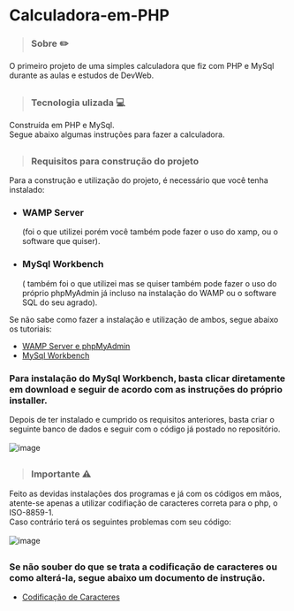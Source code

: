 # Calculadora-em-PHP

> ### Sobre ✏️

O primeiro projeto de uma simples calculadora que fiz com PHP e MySql durante as aulas e estudos de DevWeb.

##

> ### Tecnologia ulizada 💻

Construída em PHP e MySql. <br>
Segue abaixo algumas instruções para fazer a calculadora.

##

> ### Requisitos para construção do projeto

   Para a construção e utilização do projeto, é necessário que você tenha instalado: <br>
-  <h3>WAMP Server</h3>(foi o que utilizei porém você também pode fazer o uso do xamp, ou o software que quiser).
-  <h3>MySql Workbench</h3>( também foi o que utilizei mas se quiser também pode fazer o uso do próprio phpMyAdmin já incluso na instalação do WAMP ou o  software SQL do seu agrado). <br>
Se não sabe como fazer a instalação e utilização de ambos, segue abaixo os tutoriais:
- [WAMP Server e phpMyAdmin](https://www.youtube.com/watch?v=QXVyCunZN2s)
- [MySql Workbench](https://dev.mysql.com/downloads/workbench/) <br>
### Para instalação do MySql Workbench, basta clicar diretamente em download e seguir de acordo com as instruções do próprio installer.

Depois de ter instalado e cumprido os requisitos anteriores, basta criar o seguinte banco de dados e seguir com o código já postado no repositório. <br> <br>
 ![image](https://user-images.githubusercontent.com/99335774/225749300-c97a29f9-7d4c-4a4d-bc20-d3ffb9210691.png)


##

> ### Importante ⚠️

Feito as devidas instalações dos programas e já com os códigos em mãos, atente-se apenas a utilizar codifiação de caracteres correta para o php, o ISO-8859-1. <br>
Caso contrário terá os seguintes problemas com seu código: <br><br>
![image](https://user-images.githubusercontent.com/99335774/225745464-304b0e81-c250-4934-8918-31c8ef46c53f.png)

##

### Se não souber do que se trata a codificação de caracteres ou como alterá-la, segue abaixo um documento de instrução. <br>
- [Codificação de Caracteres](https://github.com/nkdwon/Calculadora-em-PHP/files/10995675/Codificacao.de.Caracteres.pdf)


